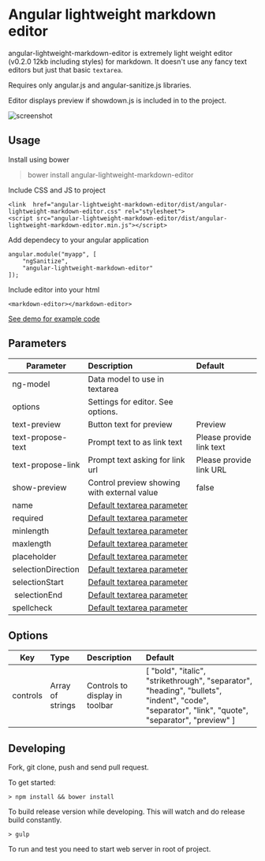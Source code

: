 Angular lightweight markdown editor
===================================

angular-lightweight-markdown-editor is extremely light weight editor (v0.2.0 12kb including styles) for markdown. It doesn't use any fancy text editors but just that basic `textarea`.

Requires only angular.js and angular-sanitize.js libraries.

Editor displays preview if showdown.js is included in to the project.

![screenshot](https://raw.githubusercontent.com/rallu/angular-lightweight-markdown-editor/master/screenshot.png)

## Usage

Install using bower

> bower install angular-lightweight-markdown-editor

Include CSS and JS to project

    <link  href="angular-lightweight-markdown-editor/dist/angular-lightweight-markdown-editor.css" rel="stylesheet">
    <script src="angular-lightweight-markdown-editor/dist/angular-lightweight-markdown-editor.min.js"></script>

Add dependecy to your angular application

```
angular.module("myapp", [
    "ngSanitize",
    "angular-lightweight-markdown-editor"
]);
```

Include editor into your html

```
<markdown-editor></markdown-editor>
```

[See demo for example code](demo/index.html)

## Parameters

| Parameter | Description | Default |
| --------- |:------------|:--------|
| ng-model  | Data model to use in textarea | |
| options  | Settings for editor. See options. | |
| text-preview | Button text for preview | Preview |
| text-propose-text | Prompt text to as link text | Please provide link text |
| text-propose-link | Prompt text asking for link url | Please provide link URL |
| show-preview | Control preview showing with external value | false |
| name | [Default textarea parameter](https://developer.mozilla.org/en/docs/Web/HTML/Element/textarea) | |
| required | [Default textarea parameter](https://developer.mozilla.org/en/docs/Web/HTML/Element/textarea) | |
| minlength  | [Default textarea parameter](https://developer.mozilla.org/en/docs/Web/HTML/Element/textarea) | |
| maxlength | [Default textarea parameter](https://developer.mozilla.org/en/docs/Web/HTML/Element/textarea) | |
| placeholder | [Default textarea parameter](https://developer.mozilla.org/en/docs/Web/HTML/Element/textarea) | |
| selectionDirection | [Default textarea parameter](https://developer.mozilla.org/en/docs/Web/HTML/Element/textarea) | |
| selectionStart | [Default textarea parameter](https://developer.mozilla.org/en/docs/Web/HTML/Element/textarea) | |
| selectionEnd | [Default textarea parameter](https://developer.mozilla.org/en/docs/Web/HTML/Element/textarea) | |
| spellcheck | [Default textarea parameter](https://developer.mozilla.org/en/docs/Web/HTML/Element/textarea) | |

## Options

| Key | Type | Description | Default |
| --------- |:------------|:--------|:--------|
| controls | Array of strings | Controls to display in toolbar | [ "bold", "italic", "strikethrough", "separator", "heading", "bullets", "indent", "code", "separator", "link", "quote", "separator", "preview" ] |

## Developing

Fork, git clone, push and send pull request.

To get started:

    > npm install && bower install

To build release version while developing. This will watch and do release build
constantly.

    > gulp

To run and test you need to start web server in root of project.
